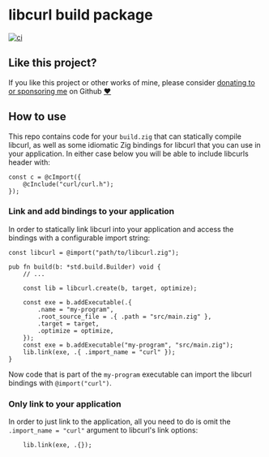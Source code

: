 # libcurl build package

[![ci](https://github.com/mattnite/zig-libcurl/actions/workflows/ci.yml/badge.svg)](https://github.com/mattnite/zig-libcurl/actions/workflows/ci.yml)

## Like this project?

If you like this project or other works of mine, please consider [donating to or sponsoring me](https://github.com/sponsors/mattnite) on Github [:heart:](https://github.com/sponsors/mattnite)

## How to use

This repo contains code for your `build.zig` that can statically compile libcurl, as well as some idiomatic Zig bindings for libcurl that you can use in your application. In either case below you will be able to include libcurls header with:

```zig
const c = @cImport({
    @cInclude("curl/curl.h");
});
```

### Link and add bindings to your application

In order to statically link libcurl into your application and access the bindings with a configurable import string:

```zig
const libcurl = @import("path/to/libcurl.zig");

pub fn build(b: *std.build.Builder) void {
    // ...

    const lib = libcurl.create(b, target, optimize);

    const exe = b.addExecutable(.{
        .name = "my-program",
        .root_source_file = .{ .path = "src/main.zig" },
        .target = target,
        .optimize = optimize,
    });
    const exe = b.addExecutable("my-program", "src/main.zig");
    lib.link(exe, .{ .import_name = "curl" });
}
```

Now code that is part of the `my-program` executable can import the libcurl bindings with `@import("curl")`.

### Only link to your application

In order to just link to the application, all you need to do is omit the `.import_name = "curl"` argument to libcurl's link options:

```zig
    lib.link(exe, .{});
```
